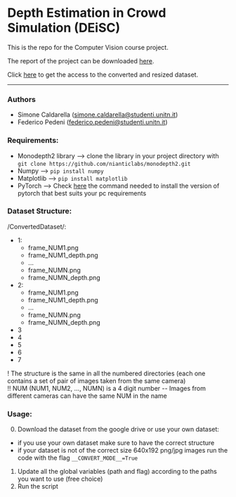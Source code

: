 # Depth Estimation in Crowd Simulation (DEiSC)

This is the repo for the Computer Vision course project.

The report of the project can be downloaded [here](./cv_report_caldarella_pedeni_2022.pdf).

Click [here](https://drive.google.com/drive/folders/1QeC6BGdSkCF9nwqj8naZApgODzFVYEKU?usp=sharing) to get the access to the converted and resized dataset.

---

### Authors
- Simone Caldarella (simone.caldarella@studenti.unitn.it)
- Federico Pedeni (federico.pedeni@studenti.unitn.it)
    
### Requirements:
- Monodepth2 library --> clone the library in your project directory with ```git clone https://github.com/nianticlabs/monodepth2.git```
- Numpy --> ```pip install numpy```
- Matplotlib --> ```pip install matplotlib```
- PyTorch --> Check [here](https://pytorch.org/get-started/locally/) the command needed to install the version of pytorch that best suits your pc requirements

### Dataset Structure:
/ConvertedDataset/:
- 1:
  - frame_NUM1.png
  - frame_NUM1_depth.png
  - ...
  - frame_NUMN.png
  - frame_NUMN_depth.png
- 2:
  - frame_NUM1.png
  - frame_NUM1_depth.png
  - ...
  - frame_NUMN.png
  - frame_NUMN_depth.png
- 3
- 4
- 5
- 6
- 7

! The structure is the same in all the numbered directories (each one contains a set of pair of images taken from the same camera)\
!! NUM (NUM1, NUM2, ..., NUMN) is a 4 digit number -- Images from different cameras can have the same NUM in the name
    
### Usage:
0) Download the dataset from the google drive or use your own dataset:
  - if you use your own dataset make sure to have the correct structure
  - if your dataset is not of the correct size 640x192 png/jpg images run the code with the flag ```__CONVERT_MODE__=True```
1) Update all the global variables (path and flag) according to the paths you want to use (free choice)
2) Run the script


